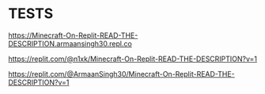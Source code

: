 # TESTS
https://Minecraft-On-Replit-READ-THE-DESCRIPTION.armaansingh30.repl.co

https://replit.com/@n1xk/Minecraft-On-Replit-READ-THE-DESCRIPTION?v=1

https://replit.com/@ArmaanSingh30/Minecraft-On-Replit-READ-THE-DESCRIPTION?v=1
